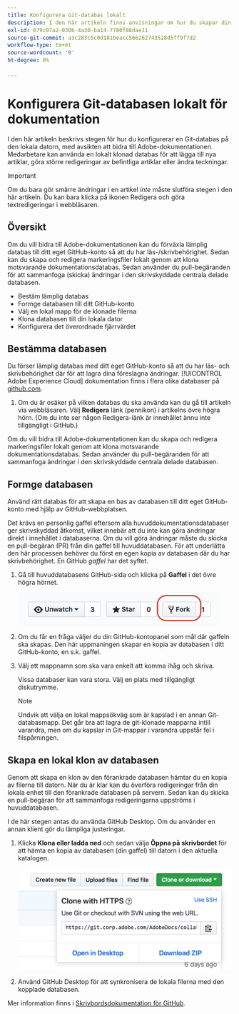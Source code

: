 ```yaml
---
title: Konfigurera Git-databas lokalt
description: I den här artikeln finns anvisningar om hur du skapar din lokala Git-databas och bidrar till Adobe-dokumentationen, inklusive förgrening och kloning.
exl-id: 679c07a2-030b-4a30-ba14-7780f88dae11
source-git-commit: a3c283c5c0d181beacc566262743528d5ff9f7d2
workflow-type: tm+mt
source-wordcount: '0'
ht-degree: 0%

---
```


# Konfigurera Git-databasen lokalt för dokumentation

I den här artikeln beskrivs stegen för hur du konfigurerar en Git-databas på den lokala datorn, med avsikten att bidra till Adobe-dokumentationen. Medarbetare kan använda en lokalt klonad databas för att lägga till nya artiklar, göra större redigeringar av befintliga artiklar eller ändra teckningar.

>[!IMPORTANT]
>Om du bara gör smärre ändringar i en artikel *inte* måste slutföra stegen i den här artikeln. Du kan bara klicka på ikonen Redigera och göra textredigeringar i webbläsaren.

## Översikt

Om du vill bidra till Adobe-dokumentationen kan du förväxla lämplig databas till ditt eget GitHub-konto så att du har läs-/skrivbehörighet. Sedan kan du skapa och redigera markeringsfiler lokalt genom att klona motsvarande dokumentationsdatabas. Sedan använder du pull-begäranden för att sammanfoga (skicka) ändringar i den skrivskyddade centrala delade databasen.

* Bestäm lämplig databas
* Formge databasen till ditt GitHub-konto
* Välj en lokal mapp för de klonade filerna
* Klona databasen till din lokala dator
* Konfigurera det överordnade fjärrvärdet

## Bestämma databasen

Du förser lämplig databas med ditt eget GitHub-konto så att du har läs- och skrivbehörighet där för att lagra dina föreslagna ändringar. [!UICONTROL Adobe Experience Cloud] dokumentation finns i flera olika databaser på [github.com](https://www.github.com/adobedocs).

1. Om du är osäker på vilken databas du ska använda kan du gå till artikeln via webbläsaren. Välj **Redigera** länk (pennikon) i artikelns övre högra hörn. (Om du inte ser någon Redigera-länk är innehållet ännu inte tillgängligt i GitHub.)

Om du vill bidra till Adobe-dokumentationen kan du skapa och redigera markeringsfiler lokalt genom att klona motsvarande dokumentationsdatabas. Sedan använder du pull-begäranden för att sammanfoga ändringar i den skrivskyddade centrala delade databasen.

<!---
![GitHub Triangle](/assets/git-and-github-initial-setup.png)

If you're new to GitHub, watch the following video for a conceptual overview of the forking and cloning process:

>[!VIDEO https://channel9.msdn.com/Blogs/CoolMoose/Git-Repository-Setup/player]
-->

## Formge databasen

Använd rätt databas för att skapa en bas av databasen till ditt eget GitHub-konto med hjälp av GitHub-webbplatsen.

Det krävs en personlig gaffel eftersom alla huvuddokumentationsdatabaser ger skrivskyddad åtkomst, vilket innebär att du inte kan göra ändringar direkt i innehållet i databaserna. Om du vill göra ändringar måste du skicka en pull-begäran (PR) från din gaffel till huvuddatabasen. För att underlätta den här processen behöver du först en egen kopia av databasen där du har skrivbehörighet. En GitHub *gaffel* har det syftet.

1. Gå till huvuddatabasens GitHub-sida och klicka på **Gaffel** i det övre högra hörnet.

   ![GitHub-gaffel](assets/fork-simple.png)

1. Om du får en fråga väljer du din GitHub-kontopanel som mål där gaffeln ska skapas. Den här uppmaningen skapar en kopia av databasen i ditt GitHub-konto, en s.k. gaffel.

1. Välj ett mappnamn som ska vara enkelt att komma ihåg och skriva.

   Vissa databaser kan vara stora. Välj en plats med tillgängligt diskutrymme.

   >[!NOTE]
   >
   >Undvik att välja en lokal mappsökväg som är kapslad i en annan Git-databasmapp. Det går bra att lagra de git-klonade mapparna intill varandra, men om du kapslar in Git-mappar i varandra uppstår fel i filspårningen.

## Skapa en lokal klon av databasen

Genom att skapa en klon av den förankrade databasen hämtar du en kopia av filerna till datorn. När du är klar kan du överföra redigeringar från din lokala enhet till den förankrade databasen på servern. Sedan kan du skicka en pull-begäran för att sammanfoga redigeringarna uppströms i huvuddatabasen.

I de här stegen antas du använda GitHub Desktop. Om du använder en annan klient gör du lämpliga justeringar.

1. Klicka **Klona eller ladda ned** och sedan välja **Öppna på skrivbordet** för att hämta en kopia av databasen (din gaffel) till datorn i den aktuella katalogen.

   ![Klonrepo](assets/clone-pulldown.png)

1. Använd GitHub Desktop för att synkronisera de lokala filerna med den kopplade databasen.

Mer information finns i [Skrivbordsdokumentation för GitHub](https://help.github.com/desktop/).

